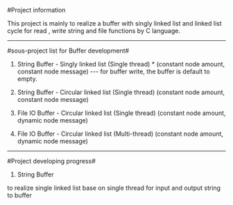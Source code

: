 #Project information   

This project is mainly to realize a buffer with singly linked list and linked list cycle for read , write string and file functions by C language. 
 
---------------------------------

#sous-project list for Buffer development#

1. String Buffer - Singly linked list (Single thread) *
(constant node amount, constant node message) 
--- for buffer write, the buffer is default to empty. 


2. String Buffer - Circular linked list (Single thread) 
(constant node amount, constant node message) 


3. File IO Buffer - Circular linked list (Single thread) 
(constant node amount, dynamic node message) 


4. File IO Buffer - Circular linked list (Multi-thread) 
(constant node amount, dynamic node message) 


---------------------------------

#Project developing progress#

1. String Buffer

 to realize single linked list base on single thread for input and output string to buffer	
 





 
